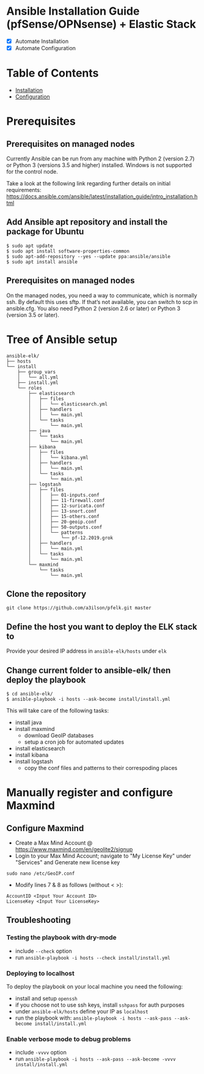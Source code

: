 # Ansible Installation Guide (pfSense/OPNsense) + Elastic Stack 
- [x] Automate Installation
- [x] Automate Configuration 

# Table of Contents
- [Installation](#installation)
- [Configuration](#configuration)

# Prerequisites 

## Prerequisites on managed nodes

Currently Ansible can be run from any machine with Python 2 (version 2.7) or Python 3 (versions 3.5 and higher) installed. Windows is not supported for the control node.

Take a look at the following link regarding further details on initial requirements: https://docs.ansible.com/ansible/latest/installation_guide/intro_installation.html

## Add Ansible apt repository and install the package for Ubuntu
```
$ sudo apt update
$ sudo apt install software-properties-common
$ sudo apt-add-repository --yes --update ppa:ansible/ansible
$ sudo apt install ansible
```

## Prerequisites on managed nodes

On the managed nodes, you need a way to communicate, which is normally ssh. By default this uses sftp. If that’s not available, you can switch to scp in ansible.cfg. You also need Python 2 (version 2.6 or later) or Python 3 (version 3.5 or later).

# Tree of Ansible setup
```
ansible-elk/
├── hosts
└── install
    ├── group_vars
    │   └── all.yml
    ├── install.yml
    └── roles
        ├── elasticsearch
        │   ├── files
        │   │   └── elasticsearch.yml
        │   ├── handlers
        │   │   └── main.yml
        │   └── tasks
        │       └── main.yml
        ├── java
        │   └── tasks
        │       └── main.yml
        ├── kibana
        │   ├── files
        │   │   └── kibana.yml
        │   ├── handlers
        │   │   └── main.yml
        │   └── tasks
        │       └── main.yml
        ├── logstash
        │   ├── files
        │   │   ├── 01-inputs.conf
        │   │   ├── 11-firewall.conf
        │   │   ├── 12-suricata.conf
        │   │   ├── 13-snort.conf
        │   │   ├── 15-others.conf
        │   │   ├── 20-geoip.conf
        │   │   ├── 50-outputs.conf
        │   │   └── patterns
        │   │       └── pf-12.2019.grok
        │   ├── handlers
        │   │   └── main.yml
        │   └── tasks
        │       └── main.yml
        └── maxmind
            └── tasks
                └── main.yml
```


## Clone the repository

```
git clone https://github.com/a3ilson/pfelk.git master
```

## Define the host you want to deploy the ELK stack to
Provide your desired IP address in `ansible-elk/hosts` under `elk`

## Change current folder to ansible-elk/ then deploy the playbook
```
$ cd ansible-elk/
$ ansible-playbook -i hosts --ask-become install/install.yml
```

This will take care of the following tasks:
 - install java
 - install maxmind
   - download GeoIP databases
   - setup a cron job for automated updates
 - install elasticsearch
 - install kibana
 - install logstash
   - copy the conf files and patterns to their correspoding places

# Manually register and configure Maxmind

## Configure Maxmind
- Create a Max Mind Account @ https://www.maxmind.com/en/geolite2/signup
- Login to your Max Mind Account; navigate to "My License Key" under "Services" and Generate new license key
```
sudo nano /etc/GeoIP.conf
```
- Modify lines 7 & 8 as follows (without < >):
```
AccountID <Input Your Account ID>
LicenseKey <Input Your LicenseKey>
```

## Troubleshooting

### Testing the playbook with dry-mode
 - include `--check` option
 - run `ansible-playbook -i hosts --check install/install.yml`

### Deploying to localhost
To deploy the playbook on your local machine you need the following:
 - install and setup `openssh`
 - if you choose not to use ssh keys, install `sshpass` for auth purposes
 - under `ansible-elk/hosts` define your IP as `localhost`
 - run the playbook with: `ansible-playbook -i hosts --ask-pass --ask-become install/install.yml`
 
### Enable verbose mode to debug problems
 - include `-vvvv` option
 - run `ansible-playbook -i hosts --ask-pass --ask-become -vvvv install/install.yml`
